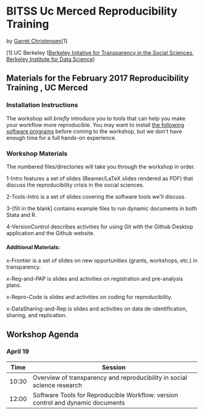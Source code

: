 # BITSS Uc Merced Reproducibility Training
by [Garret Christensen](http://www.ocf.berkeley.edu/~garret)[1]

[1] UC Berkeley ([Berkeley Initative for Transparency in the Social Sciences](http://www.bitss.org), [Berkeley Institute for Data Science](http://bids.berkeley.edu))


## Materials for the February 2017 Reproducibility Training , UC Merced

### Installation Instructions
The workshop will *briefly* introduce you to tools that can help you make your workflow more reproducible. You may want to install [the following software programs](http://www.bitss.org/2016/01/08/open-source-software-for-reproducible-social-science/)  before coming to the workshop, but we don't have enough time for a full hands-on experience.

### Workshop Materials
The numbered files/directories will take you through the workshop in order.

1-Intro features a set of slides (Beamer/LaTeX slides rendered as PDF) that discuss the reproducibility crisis in the social sciences.

2-Tools-Intro is a set of slides covering the software tools we'll discuss.

3-[fill in the blank] contains example files to run dynamic documents in both Stata and R.

4-VersionControl describes activities for using Git with the Github Desktop application and the Github website.

#### Additional Materials:
x-Frontier is a set of slides on new opportunities (grants, workshops, etc.) in transparency.

x-Reg-and-PAP is slides and activities on registration and pre-analysis plans.

x-Repro-Code is slides and activities on coding for reproducibility.

x-DataSharing-and-Rep is slides and activities on data de-identification, sharing, and replication.




## Workshop Agenda

### April 19

Time | Session 
------------ | -------------
10:30 |Overview of transparency and reproducibility in social science research 
12:00| Software Tools for Reproducible Workflow: version control and dynamic documents
